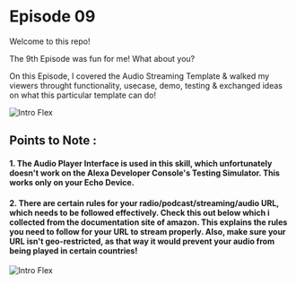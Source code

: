 # Episode 09

Welcome to this repo! 

The 9th Episode was fun for me! What about you? 

On this Episode, I covered the Audio Streaming Template & walked my viewers throught functionality, usecase, demo, testing & exchanged ideas on what this particular template can do!

![Intro Flex](https://github.com/dabblelab/dabble-alexa-with-sohini/blob/main/E09-alexa-audio-streaming-skill/AudioStreamingDeck.png)


## Points to Note :

#### 1. The Audio Player Interface is used in this skill, which unfortunately doesn't work on the Alexa Developer Console's Testing Simulator. This works only on your Echo Device.

#### 2. There are certain rules for your radio/podcast/streaming/audio URL, which needs to be followed effectively. Check this out below which i collected from the documentation site of amazon. This explains the rules you need to follow for your URL to stream properly. Also, make sure your URL isn't geo-restricted, as that way it would prevent your audio from being played in certain countries!

![Intro Flex](https://github.com/dabblelab/dabble-alexa-with-sohini/blob/main/E09-alexa-audio-streaming-skill/Rules.png)

